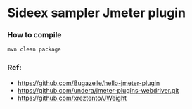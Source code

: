 # Sideex sampler Jmeter plugin

### How to compile

```bash
mvn clean package
```

### Ref:

- https://github.com/Bugazelle/hello-jmeter-plugin
- https://github.com/undera/jmeter-plugins-webdriver.git
- https://github.com/xreztento/JWeight

